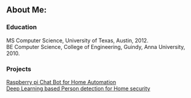 ## About Me:

### Education
MS Computer Science, University of Texas, Austin, 2012.\
BE Computer Science, College of Engineering, Guindy, Anna University, 2010.

### Projects
[Raspberry pi Chat Bot for Home Automation](https://github.com/arunn314/smartybot)\
[Deep Learning based Person detection for Home security](https://github.com/arunn314/motion-detection-cam)
